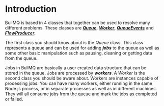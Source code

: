 # Introduction

BullMQ is based in 4 classes that together can be used to resolve many different problems. These classes are [_**Queue**_](https://api.docs.bullmq.io/classes/v5.Queue.html), [_**Worker**_](https://api.docs.bullmq.io/classes/v5.Worker.html), [_**QueueEvents**_](https://api.docs.bullmq.io/classes/v5.QueueEvents.html) and [_**FlowProducer**_](https://api.docs.bullmq.io/classes/v5.FlowProducer.html).

The first class you should know about is the _Queue_ class. This class represents a queue and can be used for adding _**jobs**_ to the queue as well as some other basic manipulation such as pausing, cleaning or getting data from the queue.

Jobs in BullMQ are basically a user created data structure that can be stored in the queue. Jobs are processed by _**workers**_. A _Worker_ is the second class you should be aware about. Workers are instances capable of processing jobs. You can have many workers, either running in the same Node.js process, or in separate processes as well as in different machines. They will all consume jobs from the queue and mark the jobs as completed or failed.

